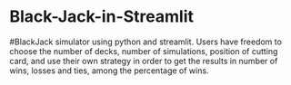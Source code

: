 # Black-Jack-in-Streamlit
#BlackJack simulator using python and streamlit. Users have freedom to choose the number of decks, number of simulations, position of cutting card, and use their own strategy in order to get the results in number of wins, losses and ties, among the percentage of wins.
